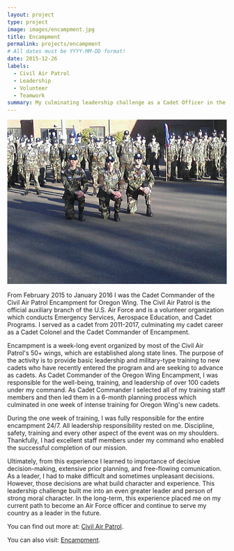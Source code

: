 ```yaml
---
layout: project
type: project
image: images/encampment.jpg
title: Encampment
permalink: projects/encampment
# All dates must be YYYY-MM-DD format!
date: 2015-12-26
labels:
  - Civil Air Patrol
  - Leadership
  - Volunteer
  - Teamwork
summary: My culminating leadership challenge as a Cadet Officer in the Civil Air Patrol.
---
```


<div class="ui small rounded images">
  <img class="ui image" src="../images/WEV.jpg ">
</div>

From February 2015 to January 2016 I was the Cadet Commander of the Civil Air Patrol Encampment for Oregon Wing. The Civil Air Patrol is the official auxiliary branch of the U.S. Air Force and is a volunteer organization which conducts Emergency Services, Aerospace Education, and Cadet Programs. I served as a cadet from 2011-2017, culminating my cadet career as a Cadet Colonel and the Cadet Commander of Encampment. 

Encampment is a week-long event organized by most of the Civil Air Patrol's 50+ wings, which are established along state lines. The purpose of the activity is to provide basic leadership and military-type training to new cadets who have recently entered the program and are seeking to advance as cadets. As Cadet Commander of the Oregon Wing Encampment, I was responsible for the well-being, training, and leadership of over 100 cadets under my command. As Cadet Commander I selected all of my training staff members and then led them in a 6-month planning process which culminated in one week of intense training for Oregon Wing's new cadets.

During the one week of training, I was fully responsible for the entire encampment 24/7. All leadership responsibility rested on me. Discipline, safety, training and every other aspect of the event was on my shoulders. Thankfully, I had excellent staff members under my command who enabled the successful completion of our mission.

Ultimately, from this experience I learned to importance of decisive decision-making, extensive prior planning, and free-flowing comunication. As a leader, I had to make difficult and sometimes unpleasant decisions. However, those decisions are what build character and experience. This leadership challenge built me into an even greater leader and person of strong moral character. In the long-term, this experience placed me on my current path to become an Air Force officer and continue to serve my country as a leader in the future.

You can find out more at: [Civil Air Patrol](https://www.gocivilairpatrol.com/programs/cadets/).

You can also visit: [Encampment](https://www.gocivilairpatrol.com/programs/cadets/activities/encampment/).





